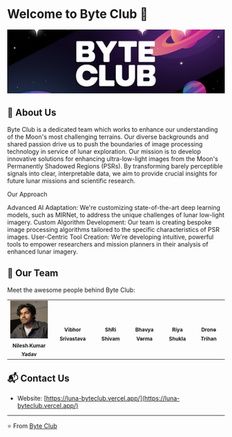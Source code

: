 # Welcome to Byte Club 👋

![Organization Banner](https://github.com/ISRO-EPSR/.github/blob/main/profile/img/5.jpg)

## 🚀 About Us

Byte Club is a dedicated team which works to enhance our understanding of the Moon's most challenging terrains. Our diverse backgrounds and shared passion drive us to push the boundaries of image processing technology in service of lunar exploration.
Our mission is to develop innovative solutions for enhancing ultra-low-light images from the Moon's Permanently Shadowed Regions (PSRs). By transforming barely perceptible signals into clear, interpretable data, we aim to provide crucial insights for future lunar missions and scientific research.

Our Approach

Advanced AI Adaptation: We're customizing state-of-the-art deep learning models, such as MIRNet, to address the unique challenges of lunar low-light imagery.
Custom Algorithm Development: Our team is creating bespoke image processing algorithms tailored to the specific characteristics of PSR images.
User-Centric Tool Creation: We're developing intuitive, powerful tools to empower researchers and mission planners in their analysis of enhanced lunar imagery.


## 👥 Our Team

Meet the awesome people behind Byte Club:

<table>
  <tr>
    <td align="center">
      <a href="https://github.com/nileshyadavme">
        <img src="https://github.com/ISRO-EPSR/LUNAUI/blob/main/public/assets/assets/indra.jpg" width="100px;" alt=""/>
        <br />
        <sub><b>Nilesh Kumar Yadav</b></sub>
      </a>
    </td>
    <td align="center">
      <a href="https://github.com/vibhor1919">
        <img src="https://github.com/username2.png" width="100px;" alt=""/>
        <br />
        <sub><b>Vibhor Srivastava</b></sub>
      </a>
    </td>
    <!-- Add more team members as needed -->
    <td align="center">
      <a href="https://github.com/shrishivam2811">
        <img src="https://github.com/username2.png" width="100px;" alt=""/>
        <br />
        <sub><b>ShRi Shivam</b></sub>
      </a>
    </td>
    <td align="center">
      <a href="https://github.com/username2">
        <img src="https://github.com/username2.png" width="100px;" alt=""/>
        <br />
        <sub><b>Bhavya Verma</b></sub>
      </a>
    </td>
    <td align="center">
      <a href="https://github.com/Riyaaaa07">
        <img src="https://github.com/username2.png" width="100px;" alt=""/>
        <br />
        <sub><b>Riya Shukla</b></sub>
      </a>
    </td>
    <td align="center">
      <a href="https://github.com/maybedrone">
        <img src="https://github.com/username2.png" width="100px;" alt=""/>
        <br />
        <sub><b>Drone Trihan</b></sub>
      </a>
    </td>
  </tr>
</table>

## 📬 Contact Us

- Website: [https://luna-byteclub.vercel.app/](https://luna-byteclub.vercel.app/)
---

⭐️ From [Byte Club](https://github.com/ISRO-EPSR)
